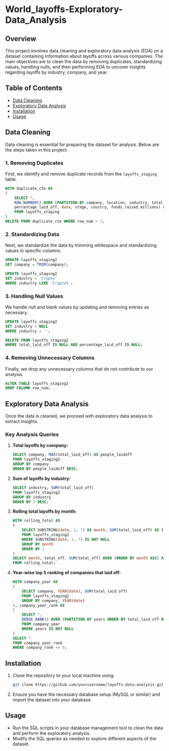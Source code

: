 # World_layoffs-Exploratory-Data_Analysis

## Overview

This project involves data cleaning and exploratory data analysis (EDA) on a dataset containing information about layoffs across various companies. The main objectives are to clean the data by removing duplicates, standardizing values, handling nulls, and then performing EDA to uncover insights regarding layoffs by industry, company, and year.

## Table of Contents

- [Data Cleaning](#data-cleaning)
- [Exploratory Data Analysis](#exploratory-data-analysis)
- [Installation](#installation)
- [Usage](#usage)

## Data Cleaning

Data cleaning is essential for preparing the dataset for analysis. Below are the steps taken in this project:

### 1. Removing Duplicates

First, we identify and remove duplicate records from the `layoffs_staging` table.

```sql
WITH duplicate_cte AS 
(
    SELECT *,
    ROW_NUMBER() OVER (PARTITION BY company, location, industry, total_laid_off, 
    percentage_laid_off, date, stage, country, funds_raised_millions) AS row_num
    FROM layoffs_staging
)
DELETE FROM duplicate_cte WHERE row_num > 1;
```

### 2. Standardizing Data

Next, we standardize the data by trimming whitespace and standardizing values in specific columns.

```sql
UPDATE layoffs_staging2 
SET company = TRIM(company);

UPDATE layoffs_staging2
SET industry = 'Crypto' 
WHERE industry LIKE 'Crypto%';
```

### 3. Handling Null Values

We handle null and blank values by updating and removing entries as necessary.

```sql
UPDATE layoffs_staging2 
SET industry = NULL 
WHERE industry = '';

DELETE FROM layoffs_staging2
WHERE total_laid_off IS NULL AND percentage_laid_off IS NULL;
```

### 4. Removing Unnecessary Columns

Finally, we drop any unnecessary columns that do not contribute to our analysis.

```sql
ALTER TABLE layoffs_staging2
DROP COLUMN row_num;
```

## Exploratory Data Analysis

Once the data is cleaned, we proceed with exploratory data analysis to extract insights.

### Key Analysis Queries

1. **Total layoffs by company:**
   ```sql
   SELECT company, MAX(total_laid_off) AS people_laidoff 
   FROM layoffs_staging2
   GROUP BY company
   ORDER BY people_laidoff DESC;
   ```

2. **Sum of layoffs by industry:**
   ```sql
   SELECT industry, SUM(total_laid_off) 
   FROM layoffs_staging2
   GROUP BY industry
   ORDER BY 2 DESC;
   ```

3. **Rolling total layoffs by month:**
   ```sql
   WITH rolling_total AS 
   (
       SELECT SUBSTRING(date, 1, 7) AS month, SUM(total_laid_off) AS total_off
       FROM layoffs_staging2
       WHERE SUBSTRING(date, 1, 7) IS NOT NULL
       GROUP BY month
       ORDER BY 1
   )
   SELECT month, total_off, SUM(total_off) OVER (ORDER BY month ASC) AS rolling_tot
   FROM rolling_total;
   ```

4. **Year-wise top 5 ranking of companies that laid off:**
   ```sql
   WITH company_year AS 
   (
       SELECT company, YEAR(date), SUM(total_laid_off)
       FROM layoffs_staging2
       GROUP BY company, YEAR(date)
   ), company_year_rank AS 
   (
       SELECT *, 
       DENSE_RANK() OVER (PARTITION BY years ORDER BY total_laid_off DESC) AS company_rank
       FROM company_year
       WHERE years IS NOT NULL
   )
   SELECT *
   FROM company_year_rank
   WHERE company_rank <= 5;
   ```

## Installation

1. Clone the repository to your local machine using:
   ```bash
   git clone https://github.com/yourusername/layoffs-data-analysis.git
   ```

2. Ensure you have the necessary database setup (MySQL or similar) and import the dataset into your database.

## Usage

- Run the SQL scripts in your database management tool to clean the data and perform the exploratory analysis.
- Modify the SQL queries as needed to explore different aspects of the dataset.
